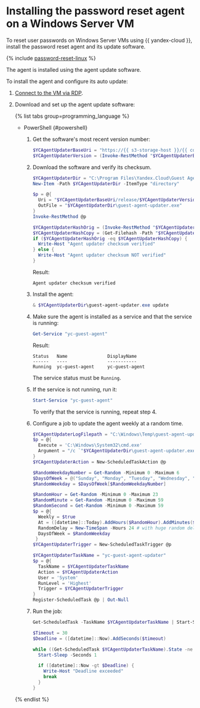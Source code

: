 # Installing the password reset agent on a Windows Server VM



To reset user passwords on Windows Server VMs using {{ yandex-cloud }}, install the password reset agent and its update software.


{% include [password-reset-linux](../../../_includes/compute/password-reset-linux.md) %}

The agent is installed using the agent update software.

To install the agent and configure its auto update:

1. [Connect to the VM via RDP](../vm-connect/rdp.md).
1. Download and set up the agent update software:

   {% list tabs group=programming_language %}

   - PowerShell {#powershell}

      1. Get the software's most recent version number:

         ```powershell
         $YCAgentUpdaterBaseUri = "https://{{ s3-storage-host }}/{{ compute-guest-agent-bucket }}"
         $YCAgentUpdaterVersion = (Invoke-RestMethod "$YCAgentUpdaterBaseUri/release/stable").Trim()
         ```

      1. Download the software and verify its checksum.

         ```powershell
         $YCAgentUpdaterDir = "C:\Program Files\Yandex.Cloud\Guest Agent Updater"
         New-Item -Path $YCAgentUpdaterDir -ItemType "directory"

         $p = @{
           Uri = "$YCAgentUpdaterBaseUri/release/$YCAgentUpdaterVersion/windows/amd64/guest-agent-updater.exe"
           OutFile = "$YCAgentUpdaterDir\guest-agent-updater.exe"
         }
         Invoke-RestMethod @p

         $YCAgentUpdaterHashOrig = (Invoke-RestMethod "$YCAgentUpdaterBaseUri/release/$YCAgentUpdaterVersion/windows/amd64/guest-agent-updater.exe.sha256").Trim()
         $YCAgentUpdaterHashCopy = (Get-Filehash -Path "$YCAgentUpdaterDir\guest-agent-updater.exe" -Algorithm SHA256 | Select-Object -ExpandProperty Hash).ToLower()
         if ($YCAgentUpdaterHashOrig -eq $YCAgentUpdaterHashCopy) {
           Write-Host "Agent updater checksum verified"
         } else {
           Write-Host "Agent updater checksum NOT verified"
         }
         ```

         Result:

         ```
         Agent updater checksum verified
         ```

      1. Install the agent:

         ```powershell
         & $YCAgentUpdaterDir\guest-agent-updater.exe update
         ```

      1. Make sure the agent is installed as a service and that the service is running:

         ```powershell
         Get-Service "yc-guest-agent"
         ```

         Result:

         ```
         Status   Name               DisplayName
         ------   ----               -----------
         Running  yc-guest-agent     yc-guest-agent
         ```

         The service status must be `Running`.

      1. If the service is not running, run it:

         ```powershell
         Start-Service "yc-guest-agent"
         ```

         To verify that the service is running, repeat step 4.

      1. Configure a job to update the agent weekly at a random time.

         ```powershell
         $YCAgentUpdaterLogFilepath = "C:\Windows\Temp\guest-agent-updater.log"
         $p = @{
           Execute = 'C:\Windows\System32\cmd.exe'
           Argument = "/c `"$YCAgentUpdaterDir\guest-agent-updater.exe`" update --log-level debug > $YCAgentUpdaterLogFilepath"
         }
         $YCAgentUpdaterAction = New-ScheduledTaskAction @p

         $RandomWeekdayNumber = Get-Random -Minimum 0 -Maximum 6
         $DaysOfWeek = @("Sunday", "Monday", "Tuesday", "Wednesday", "Thursday", "Friday", "Saturday")
         $RandomWeekday = $DaysOfWeek[$RandomWeekdayNumber]

         $RandomHour = Get-Random -Minimum 0 -Maximum 23
         $RandomMinute = Get-Random -Minimum 0 -Maximum 59
         $RandomSecond = Get-Random -Minimum 0 -Maximum 59
         $p = @{
           Weekly = $true
           At = ([datetime]::Today).AddHours($RandomHour).AddMinutes($RandomMinute).AddSeconds($RandomSecond)
           RandomDelay = New-TimeSpan -Hours 24 # with huge random delay
           DaysOfWeek = $RandomWeekday
          }
         $YCAgentUpdaterTrigger = New-ScheduledTaskTrigger @p

         $YCAgentUpdaterTaskName = "yc-guest-agent-updater"
         $p = @{
           TaskName = $YCAgentUpdaterTaskName
           Action = $YCAgentUpdaterAction
           User = 'System'
           RunLevel = 'Highest'
           Trigger = $YCAgentUpdaterTrigger
         }
         Register-ScheduledTask @p | Out-Null
         ```

      1. Run the job:

         ```powershell
         Get-ScheduledTask -TaskName $YCAgentUpdaterTaskName | Start-ScheduledTask

         $Timeout = 30
         $Deadline = ([datetime]::Now).AddSeconds($timeout)

         while ((Get-ScheduledTask $YCAgentUpdaterTaskName).State -ne "Ready") {    
           Start-Sleep -Seconds 1

           if ([datetime]::Now -gt $Deadline) {
             Write-Host "Deadline exceeded"
             break
           }
         }
         ```

   {% endlist %}